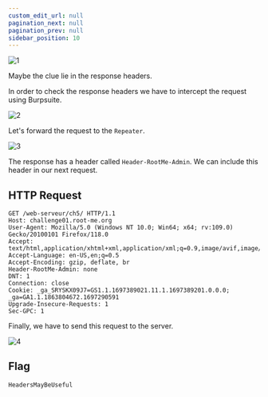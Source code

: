 ```yaml
---
custom_edit_url: null
pagination_next: null
pagination_prev: null
sidebar_position: 10
---
```


![1](https://github.com/Knign/Write-ups/assets/110326359/cf7d1f93-5c3c-4a1e-99d9-df3cd36acf9f)

Maybe the clue lie in the response headers. 

In order to check the response headers we have to intercept the request using Burpsuite.

![2](https://github.com/Knign/Write-ups/assets/110326359/9c19cc3a-66bd-40e8-88d1-8bd3985d47ea)

Let's forward the request to the `Repeater`.

![3](https://github.com/Knign/Write-ups/assets/110326359/de8e5b8e-c91d-4f70-8038-470d977a9118)

The response has a header called `Header-RootMe-Admin`. We can include this header in our next request.

## HTTP Request
```
GET /web-serveur/ch5/ HTTP/1.1
Host: challenge01.root-me.org
User-Agent: Mozilla/5.0 (Windows NT 10.0; Win64; x64; rv:109.0) Gecko/20100101 Firefox/118.0
Accept: text/html,application/xhtml+xml,application/xml;q=0.9,image/avif,image/webp,*/*;q=0.8
Accept-Language: en-US,en;q=0.5
Accept-Encoding: gzip, deflate, br
Header-RootMe-Admin: none
DNT: 1
Connection: close
Cookie: _ga_SRYSKX09J7=GS1.1.1697389021.11.1.1697389201.0.0.0; _ga=GA1.1.1863804672.1697290591
Upgrade-Insecure-Requests: 1
Sec-GPC: 1
```
Finally, we have to send this request to the server.

![4](https://github.com/Knign/Write-ups/assets/110326359/41cdaf93-3927-4352-b23c-6f3b5a729c67)

## Flag
```
HeadersMayBeUseful
```
